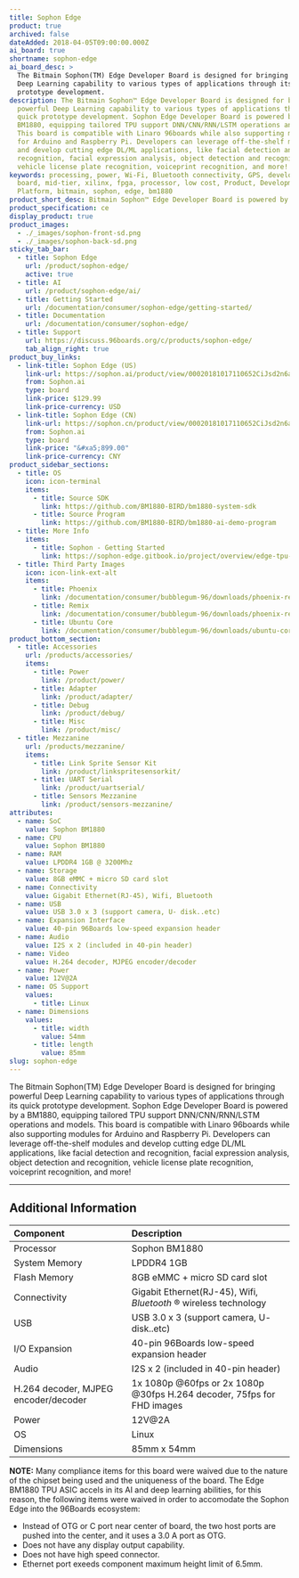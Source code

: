```yaml
---
title: Sophon Edge
product: true
archived: false
dateAdded: 2018-04-05T09:00:00.000Z
ai_board: true
shortname: sophon-edge
ai_board_desc: >
  The Bitmain Sophon(TM) Edge Developer Board is designed for bringing powerful
  Deep Learning capability to various types of applications through its quick
  prototype development.
description: The Bitmain Sophon™ Edge Developer Board is designed for bringing
  powerful Deep Learning capability to various types of applications through its
  quick prototype development. Sophon Edge Developer Board is powered by a
  BM1880, equipping tailored TPU support DNN/CNN/RNN/LSTM operations and models.
  This board is compatible with Linaro 96boards while also supporting modules
  for Arduino and Raspberry Pi. Developers can leverage off-the-shelf modules
  and develop cutting edge DL/ML applications, like facial detection and
  recognition, facial expression analysis, object detection and recognition,
  vehicle license plate recognition, voiceprint recognition, and more!
keywords: processing, power, Wi-Fi, Bluetooth connectivity, GPS, development,
  board, mid-tier, xilinx, fpga, processor, low cost, Product, Development,
  Platform, bitmain, sophon, edge, bm1880
product_short_desc: Bitmain Sophon™ Edge Developer Board is powered by the BM1880
product_specification: ce
display_product: true
product_images:
  - ./_images/sophon-front-sd.png
  - ./_images/sophon-back-sd.png
sticky_tab_bar:
  - title: Sophon Edge
    url: /product/sophon-edge/
    active: true
  - title: AI
    url: /product/sophon-edge/ai/
  - title: Getting Started
    url: /documentation/consumer/sophon-edge/getting-started/
  - title: Documentation
    url: /documentation/consumer/sophon-edge/
  - title: Support
    url: https://discuss.96boards.org/c/products/sophon-edge/
    tab_align_right: true
product_buy_links:
  - link-title: Sophon Edge (US)
    link-url: https://sophon.ai/product/view/00020181017110652CiJsd2n6aOcHr4a/view.html
    from: Sophon.ai
    type: board
    link-price: $129.99
    link-price-currency: USD
  - link-title: Sophon Edge (CN)
    link-url: https://sophon.cn/product/view/00020181017110652CiJsd2n6aOcHr4a/view.html
    from: Sophon.ai
    type: board
    link-price: "&#xa5;899.00"
    link-price-currency: CNY
product_sidebar_sections:
  - title: OS
    icon: icon-terminal
    items:
      - title: Source SDK
        link: https://github.com/BM1880-BIRD/bm1880-system-sdk
      - title: Source Program
        link: https://github.com/BM1880-BIRD/bm1880-ai-demo-program
  - title: More Info
    items:
      - title: Sophon - Getting Started
        link: https://sophon-edge.gitbook.io/project/overview/edge-tpu-developer-board
  - title: Third Party Images
    icon: icon-link-ext-alt
    items:
      - title: Phoenix
        link: /documentation/consumer/bubblegum-96/downloads/phoenix-remix.md.html
      - title: Remix
        link: /documentation/consumer/bubblegum-96/downloads/phoenix-remix.md.html
      - title: Ubuntu Core
        link: /documentation/consumer/bubblegum-96/downloads/ubuntu-core.md.html
product_bottom_section:
  - title: Accessories
    url: /products/accessories/
    items:
      - title: Power
        link: /product/power/
      - title: Adapter
        link: /product/adapter/
      - title: Debug
        link: /product/debug/
      - title: Misc
        link: /product/misc/
  - title: Mezzanine
    url: /products/mezzanine/
    items:
      - title: Link Sprite Sensor Kit
        link: /product/linkspritesensorkit/
      - title: UART Serial
        link: /product/uartserial/
      - title: Sensors Mezzanine
        link: /product/sensors-mezzanine/
attributes:
  - name: SoC
    value: Sophon BM1880
  - name: CPU
    value: Sophon BM1880
  - name: RAM
    value: LPDDR4 1GB @ 3200Mhz
  - name: Storage
    value: 8GB eMMC + micro SD card slot
  - name: Connectivity
    value: Gigabit Ethernet(RJ-45), Wifi, Bluetooth
  - name: USB
    value: USB 3.0 x 3 (support camera, U- disk..etc)
  - name: Expansion Interface
    value: 40-pin 96Boards low-speed expansion header
  - name: Audio
    value: I2S x 2 (included in 40-pin header)
  - name: Video
    value: H.264 decoder, MJPEG encoder/decoder
  - name: Power
    value: 12V@2A
  - name: OS Support
    values:
      - title: Linux
  - name: Dimensions
    values:
      - title: width
        value: 54mm
      - title: length
        value: 85mm
slug: sophon-edge
---
```


The Bitmain Sophon(TM) Edge Developer Board is designed for bringing powerful Deep Learning capability to various types of applications through its quick prototype development. Sophon Edge Developer Board is powered by a BM1880, equipping tailored TPU support DNN/CNN/RNN/LSTM operations and models. This board is compatible with Linaro 96boards while also supporting modules for Arduino and Raspberry Pi. Developers can leverage off-the-shelf modules and develop cutting edge DL/ML applications, like facial detection and recognition, facial expression analysis, object detection and recognition, vehicle license plate recognition, voiceprint recognition, and more!

***

## Additional Information

|   Component          |   Description                                                                                    |
|:---------------------|:-------------------------------------------------------------------------------------------------|
|  Processor           | Sophon BM1880                                                                                    |
| System Memory        | LPDDR4 1GB                                                                                       |
| Flash Memory         | 8GB eMMC + micro SD card slot                                                                    |
| Connectivity         | Gigabit Ethernet(RJ-45), Wifi, _Bluetooth_ ® wireless technology                                                         |
| USB                  | USB 3.0 x 3 (support camera, U- disk..etc)                                                       |
| I/O Expansion        | 40-pin 96Boards low-speed expansion header                                                       |
| Audio                | I2S x 2 (included in 40-pin header)                                                              |
| H.264 decoder, MJPEG encoder/decoder | 1x 1080p @60fps or 2x 1080p @30fps H.264 decoder, 75fps for FHD images           |
| Power                | 12V@2A                                                                                           |
| OS                   | Linux                                                                                            |
| Dimensions           | 85mm x 54mm                                                                                      |

**NOTE:** Many compliance items for this board were waived due to the nature of the chipset being used and the uniqueness of the board. The Edge BM1880 TPU ASIC accels in its AI and deep learning abilities, for this reason, the following items were waived in order to accomodate the Sophon Edge into the 96Boards ecosystem:

- Instead of OTG or C port near center of board, the two host ports are pushed into the center, and it uses a 3.0 A port as OTG.
- Does not have any display output capability.
- Does not have high speed connector.
- Ethernet port exeeds component maximum height limit of 6.5mm.
